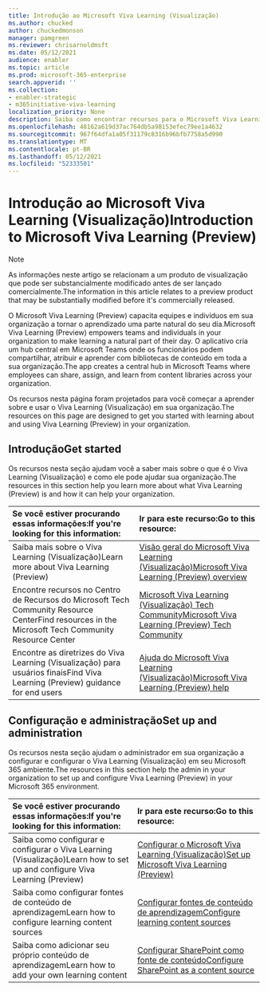 ```yaml
---
title: Introdução ao Microsoft Viva Learning (Visualização)
ms.author: chucked
author: chuckedmonson
manager: pamgreen
ms.reviewer: chrisarnoldmsft
ms.date: 05/12/2021
audience: enabler
ms.topic: article
ms.prod: microsoft-365-enterprise
search.appverid: ''
ms.collection:
- enabler-strategic
- m365initiative-viva-learning
localization_priority: None
description: Saiba como encontrar recursos para o Microsoft Viva Learning (Visualização).
ms.openlocfilehash: 48162a619d37ac764db5a98153efec79ee1a4632
ms.sourcegitcommit: 967f64dfa1a05f31179c8316b96bfb7758a5d990
ms.translationtype: MT
ms.contentlocale: pt-BR
ms.lasthandoff: 05/12/2021
ms.locfileid: "52333501"
---
```

# <a name="introduction-to-microsoft-viva-learning-preview"></a><span data-ttu-id="df5f1-103">Introdução ao Microsoft Viva Learning (Visualização)</span><span class="sxs-lookup"><span data-stu-id="df5f1-103">Introduction to Microsoft Viva Learning (Preview)</span></span>

> [!NOTE]
> <span data-ttu-id="df5f1-104">As informações neste artigo se relacionam a um produto de visualização que pode ser substancialmente modificado antes de ser lançado comercialmente.</span><span class="sxs-lookup"><span data-stu-id="df5f1-104">The information in this article relates to a preview product that may be substantially modified before it's commercially released.</span></span> 

<span data-ttu-id="df5f1-105">O Microsoft Viva Learning (Preview) capacita equipes e indivíduos em sua organização a tornar o aprendizado uma parte natural do seu dia.</span><span class="sxs-lookup"><span data-stu-id="df5f1-105">Microsoft Viva Learning (Preview) empowers teams and individuals in your organization to make learning a natural part of their day.</span></span> <span data-ttu-id="df5f1-106">O aplicativo cria um hub central em Microsoft Teams onde os funcionários podem compartilhar, atribuir e aprender com bibliotecas de conteúdo em toda a sua organização.</span><span class="sxs-lookup"><span data-stu-id="df5f1-106">The app creates a central hub in Microsoft Teams where employees can share, assign, and learn from content libraries across your organization.</span></span>

<span data-ttu-id="df5f1-107">Os recursos nesta página foram projetados para você começar a aprender sobre e usar o Viva Learning (Visualização) em sua organização.</span><span class="sxs-lookup"><span data-stu-id="df5f1-107">The resources on this page are designed to get you started with learning about and using Viva Learning (Preview) in your organization.</span></span>

## <a name="get-started"></a><span data-ttu-id="df5f1-108">Introdução</span><span class="sxs-lookup"><span data-stu-id="df5f1-108">Get started</span></span>

<span data-ttu-id="df5f1-109">Os recursos nesta seção ajudam você a saber mais sobre o que é o Viva Learning (Visualização) e como ele pode ajudar sua organização.</span><span class="sxs-lookup"><span data-stu-id="df5f1-109">The resources in this section help you learn more about what Viva Learning (Preview) is and how it can help your organization.</span></span>

| <span data-ttu-id="df5f1-110">Se você estiver procurando essas informações:</span><span class="sxs-lookup"><span data-stu-id="df5f1-110">If you're looking for this information:</span></span> | <span data-ttu-id="df5f1-111">Ir para este recurso:</span><span class="sxs-lookup"><span data-stu-id="df5f1-111">Go to this resource:</span></span> |
|:-----|:-----|
|<span data-ttu-id="df5f1-112">Saiba mais sobre o Viva Learning (Visualização)</span><span class="sxs-lookup"><span data-stu-id="df5f1-112">Learn more about Viva Learning (Preview)</span></span>|[<span data-ttu-id="df5f1-113">Visão geral do Microsoft Viva Learning (Visualização)</span><span class="sxs-lookup"><span data-stu-id="df5f1-113">Microsoft Viva Learning (Preview) overview</span></span>](overview-viva-learning.md)|
|<span data-ttu-id="df5f1-114">Encontre recursos no Centro de Recursos do Microsoft Tech Community Resource Center</span><span class="sxs-lookup"><span data-stu-id="df5f1-114">Find resources in the Microsoft Tech Community Resource Center</span></span>|[<span data-ttu-id="df5f1-115">Microsoft Viva Learning (Visualização) Tech Community</span><span class="sxs-lookup"><span data-stu-id="df5f1-115">Microsoft Viva Learning (Preview) Tech Community</span></span>](https://resources.techcommunity.microsoft.com/viva-learning/)|
|<span data-ttu-id="df5f1-116">Encontre as diretrizes do Viva Learning (Visualização) para usuários finais</span><span class="sxs-lookup"><span data-stu-id="df5f1-116">Find Viva Learning (Preview) guidance for end users</span></span>|[<span data-ttu-id="df5f1-117">Ajuda do Microsoft Viva Learning (Visualização)</span><span class="sxs-lookup"><span data-stu-id="df5f1-117">Microsoft Viva Learning (Preview) help</span></span>](https://support.microsoft.com/office/learning-preview-app-01bfed12-c327-41e0-a68f-7fa527dcc98a)|

## <a name="set-up-and-administration"></a><span data-ttu-id="df5f1-118">Configuração e administração</span><span class="sxs-lookup"><span data-stu-id="df5f1-118">Set up and administration</span></span>

<span data-ttu-id="df5f1-119">Os recursos nesta seção ajudam o administrador em sua organização a configurar e configurar o Viva Learning (Visualização) em seu Microsoft 365 ambiente.</span><span class="sxs-lookup"><span data-stu-id="df5f1-119">The resources in this section help the admin in your organization to set up and configure Viva Learning (Preview) in your Microsoft 365 environment.</span></span>

| <span data-ttu-id="df5f1-120">Se você estiver procurando essas informações:</span><span class="sxs-lookup"><span data-stu-id="df5f1-120">If you're looking for this information:</span></span> | <span data-ttu-id="df5f1-121">Ir para este recurso:</span><span class="sxs-lookup"><span data-stu-id="df5f1-121">Go to this resource:</span></span> |
|:-----|:-----|
|<span data-ttu-id="df5f1-122">Saiba como configurar e configurar o Viva Learning (Visualização)</span><span class="sxs-lookup"><span data-stu-id="df5f1-122">Learn how to set up and configure Viva Learning (Preview)</span></span>|[<span data-ttu-id="df5f1-123">Configurar o Microsoft Viva Learning (Visualização)</span><span class="sxs-lookup"><span data-stu-id="df5f1-123">Set up Microsoft Viva Learning (Preview)</span></span>](set-up-teams-admin-center.md)|
|<span data-ttu-id="df5f1-124">Saiba como configurar fontes de conteúdo de aprendizagem</span><span class="sxs-lookup"><span data-stu-id="df5f1-124">Learn how to configure learning content sources</span></span>|[<span data-ttu-id="df5f1-125">Configurar fontes de conteúdo de aprendizagem</span><span class="sxs-lookup"><span data-stu-id="df5f1-125">Configure learning content sources</span></span>](content-sources-365-admin-center.md)|
|<span data-ttu-id="df5f1-126">Saiba como adicionar seu próprio conteúdo de aprendizagem</span><span class="sxs-lookup"><span data-stu-id="df5f1-126">Learn how to add your own learning content</span></span>|[<span data-ttu-id="df5f1-127">Configurar SharePoint como fonte de conteúdo</span><span class="sxs-lookup"><span data-stu-id="df5f1-127">Configure SharePoint as a content source</span></span>](configure-sharepoint-content-source.md)|






